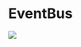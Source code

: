 # EventBus

[![](https://www.jitpack.io/v/rendebiao/EventBus.svg)](https://www.jitpack.io/#rendebiao/EventBus)